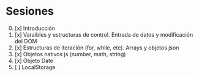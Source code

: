 # Sesiones
0. [x] Introducción
1. [x] Varaibles y estructuras de control. Entrada de datos y modificación del DOM
2. [x] Estructuras de iteración (for, while, etc). Arrays y objetos json
3. [x] Objetos nativos js (number, math, string)
4. [x] Objeto Date
5. [ ] LocalStorage
